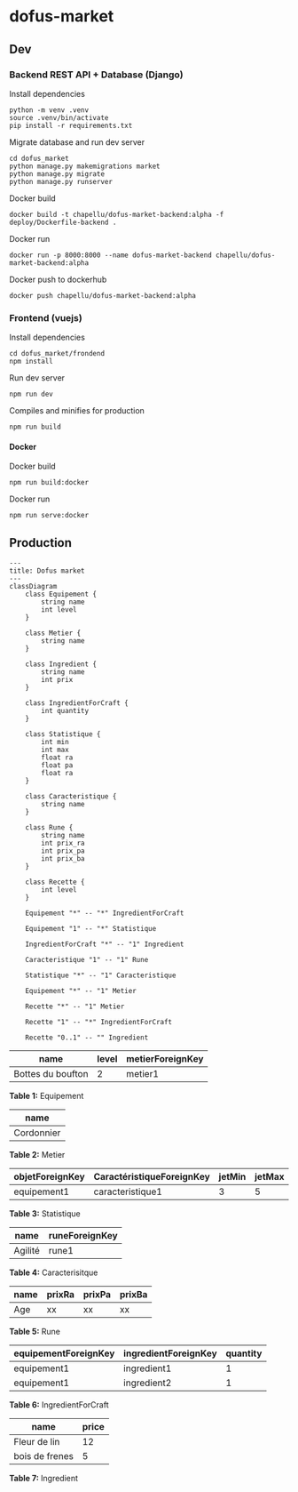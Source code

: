 # dofus-market

## Dev

### Backend REST API + Database (Django)

Install dependencies

```shell
python -m venv .venv
source .venv/bin/activate
pip install -r requirements.txt
```

Migrate database and run dev server

```shell
cd dofus_market
python manage.py makemigrations market
python manage.py migrate
python manage.py runserver
```

Docker build

```shell
docker build -t chapellu/dofus-market-backend:alpha -f deploy/Dockerfile-backend .
```

Docker run

```shell
docker run -p 8000:8000 --name dofus-market-backend chapellu/dofus-market-backend:alpha
```

Docker push to dockerhub

```shell
docker push chapellu/dofus-market-backend:alpha
```

### Frontend (vuejs)

Install dependencies

```shell
cd dofus_market/frondend
npm install
```

Run dev server

```shell
npm run dev
```

Compiles and minifies for production

```shell
npm run build
```

#### Docker

Docker build

```shell
npm run build:docker
```

Docker run

```shell
npm run serve:docker
```

## Production

```mermaid
---
title: Dofus market
---
classDiagram
    class Equipement {
        string name
        int level
    }

    class Metier {
        string name
    }

    class Ingredient {
        string name
        int prix
    }

    class IngredientForCraft {
        int quantity
    }

    class Statistique {
        int min
        int max
        float ra
        float pa
        float ra
    }

    class Caracteristique {
        string name
    }

    class Rune {
        string name
        int prix_ra
        int prix_pa
        int prix_ba
    }

    class Recette {
        int level
    }

    Equipement "*" -- "*" IngredientForCraft

    Equipement "1" -- "*" Statistique

    IngredientForCraft "*" -- "1" Ingredient

    Caracteristique "1" -- "1" Rune

    Statistique "*" -- "1" Caracteristique

    Equipement "*" -- "1" Metier

    Recette "*" -- "1" Metier

    Recette "1" -- "*" IngredientForCraft

    Recette "0..1" -- "" Ingredient

```


|name|level|metierForeignKey|
|----|---|---|
|Bottes du boufton|2|metier1|
**Table 1:** Equipement

|name|
|----|
|Cordonnier|
**Table 2:** Metier

|objetForeignKey|CaractéristiqueForeignKey|jetMin|jetMax|Ra|Pa|Ba|
|----|---|---|--|--|--|--|
|equipement1|caracteristique1|3|5|0.0|0.0|1.2|
**Table 3:** Statistique

|name|runeForeignKey|
|--|--|
|Agilité|rune1|
**Table 4:** Caracterisitque

|name|prixRa|prixPa|prixBa|
|--|--|--|--|
|Age|xx|xx|xx|
**Table 5:** Rune

|equipementForeignKey|ingredientForeignKey|quantity|
|--|--|--|
|equipement1|ingredient1|1|
|equipement1|ingredient2|1|
**Table 6:** IngredientForCraft

|name|price|
|--|--|
|Fleur de lin|12|
|bois de frenes|5|
**Table 7:** Ingredient

